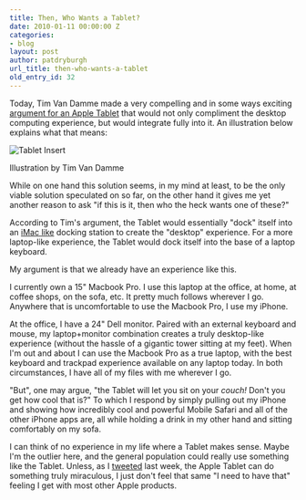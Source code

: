 ```yaml
---
title: Then, Who Wants a Tablet?
date: 2010-01-11 00:00:00 Z
categories:
- blog
layout: post
author: patdryburgh
url_title: then-who-wants-a-tablet
old_entry_id: 32
---
```


Today, Tim Van Damme made a very compelling and in some ways exciting [argument for an Apple Tablet](http://maxvoltar.com/archive/dreaming-of-an-apple-tablet) that would not only compliment the desktop computing experience, but would integrate fully into it. An illustration below explains what that means:

![Tablet Insert](http://media.tumblr.com/tumblr_kw3a2x2ScB1qzormt.png)

<span class="photocredit">Illustration by Tim Van Damme</span>

While on one hand this solution seems, in my mind at least, to be the only viable solution speculated on so far, on the other hand it gives me yet another reason to ask "if this is it, then who the heck wants one of these?"

According to Tim's argument, the Tablet would essentially "dock" itself into an [iMac like](http://www.macrumors.com/2008/01/03/apple-creating-imac-like-docking-station/) docking station to create the "desktop" experience. For a more laptop-like experience, the Tablet would dock itself into the base of a laptop keyboard.

My argument is that we already have an experience like this.

I currently own a 15" Macbook Pro. I use this laptop at the office, at home, at coffee shops, on the sofa, etc. It pretty much follows wherever I go. Anywhere that is uncomfortable to use the Macbook Pro, I use my iPhone.

At the office, I have a 24" Dell monitor. Paired with an external keyboard and mouse, my laptop+monitor combination creates a truly desktop-like experience (without the hassle of a gigantic tower sitting at my feet). When I'm out and about I can use the Macbook Pro as a true laptop, with the best keyboard and trackpad experience available on any laptop today. In both circumstances, I have all of my files with me wherever I go.

"But", one may argue, "the Tablet will let you sit on your *couch!* Don't you get how cool that is?" To which I respond by simply pulling out my iPhone and showing how incredibly cool and powerful Mobile Safari and all of the other iPhone apps are, all while holding a drink in my other hand and sitting comfortably on my sofa.

I can think of no experience in my life where a Tablet makes sense. Maybe I'm the outlier here, and the general population could really use something like the Tablet. Unless, as I [tweeted](http://twitter.com/patdryburgh/status/7569540658) last week, the Apple Tablet can do something truly miraculous, I just don't feel that same "I need to have that" feeling I get with most other Apple products.